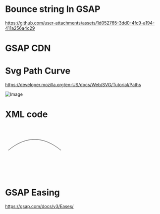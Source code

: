 # Bounce string In GSAP

https://github.com/user-attachments/assets/1d052765-3dd0-4fc9-a194-411a256a4c29

# GSAP CDN 

<script src="https://cdnjs.cloudflare.com/ajax/libs/gsap/3.12.5/gsap.min.js" integrity="sha512-7eHRwcbYkK4d9g/6tD/mhkf++eoTHwpNM9woBxtPUBWm67zeAfFC+HrdoE2GanKeocly/VxeLvIqwvCdk7qScg==" crossorigin="anonymous" referrerpolicy="no-referrer"></script>


# Svg Path Curve

https://developer.mozilla.org/en-US/docs/Web/SVG/Tutorial/Paths

![Image](https://github.com/user-attachments/assets/62bb6219-ec96-470e-912f-f153d6f6b2f9)

# XML code

<svg width="190" height="160" xmlns="http://www.w3.org/2000/svg">
  <path d="M 10 80 Q 95 10 180 80" stroke="black" fill="transparent"/>
</svg>

# GSAP Easing

https://gsap.com/docs/v3/Eases/

